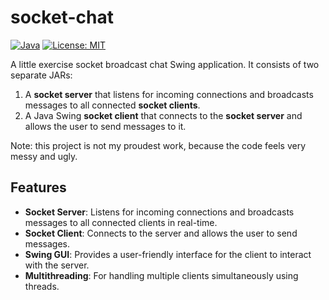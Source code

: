 # socket-chat

[![Java](https://img.shields.io/badge/java-%23ED8B00.svg?style=for-the-badge&logo=openjdk&logoColor=white)](https://www.java.com)
[![License: MIT](https://img.shields.io/badge/License-MIT-blue.svg?style=for-the-badge)](LICENSE)

A little exercise socket broadcast chat Swing application. It consists of two separate JARs:

1. A **socket server** that listens for incoming connections and broadcasts messages to all connected **socket clients**.
2. A Java Swing **socket client** that connects to the **socket server** and allows the user to send messages to it.

Note: this project is not my proudest work, because the code feels very messy and ugly.

## Features

- **Socket Server**: Listens for incoming connections and broadcasts messages to all connected clients in real-time.
- **Socket Client**: Connects to the server and allows the user to send messages.
- **Swing GUI**: Provides a user-friendly interface for the client to interact with the server.
- **Multithreading**: For handling multiple clients simultaneously using threads.